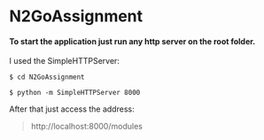 # N2GoAssignment
#### To start the application just run any http server on the root folder.

I used the SimpleHTTPServer:
```
$ cd N2GoAssignment
```
```
$ python -m SimpleHTTPServer 8000
```

After that just access the address:

> http://localhost:8000/modules
